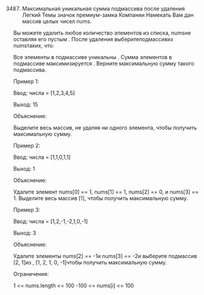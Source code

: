 3487. Максимальная уникальная сумма подмассива после удаления
Легкий
Темы
значок премиум-замка
Компании
Намекать
Вам дан массив целых чисел nums.

Вы можете удалить любое количество элементов из списка, numsне оставляя его пустым . После удаления выберитеподмассивиз numsтаких, что:

Все элементы в подмассиве уникальны .
Сумма элементов в подмассиве максимизируется .
Верните максимальную сумму такого подмассива.

 

Пример 1:

Ввод: числа = [1,2,3,4,5]

Выход: 15

Объяснение:

Выделите весь массив, не удаляя ни одного элемента, чтобы получить максимальную сумму.

Пример 2:

Ввод: числа = [1,1,0,1,1]

Выход: 1

Объяснение:

Удалите элемент nums[0] == 1, nums[1] == 1, nums[2] == 0, и nums[3] == 1. Выделите весь массив [1], чтобы получить максимальную сумму.

Пример 3:

Ввод: числа = [1,2,-1,-2,1,0,-1]

Выход: 3

Объяснение:

Удалите элементы nums[2] == -1и nums[3] == -2и выберите подмассив [2, 1]из , [1, 2, 1, 0, -1]чтобы получить максимальную сумму.

 

Ограничения:

1 <= nums.length <= 100
-100 <= nums[i] <= 100